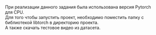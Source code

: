При реализации данного задания была использована версия Pytorch для CPU.  
Для того чтобы запустить проект, необходимо поместить папку с библиотекой libtorch в директорию проекта.  
А также скачать тестовое видео из датасета.

